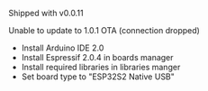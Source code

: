Shipped with v0.0.11

Unable to update to 1.0.1 OTA (connection dropped)

- Install Arduino IDE 2.0
- Install Espressif 2.0.4 in boards manager
- Install required libraries in libraries manger
- Set board type to "ESP32S2 Native USB"
